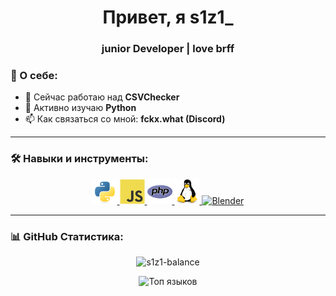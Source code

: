 <h1 align="center">Привет, я s1z1_</h1>
<h3 align="center">junior Developer | love brff</h3>

### 🚀 О себе:

- 🔭 Сейчас работаю над **CSVChecker**  
- 🌱 Активно изучаю **Python**  
- 📫 Как связаться со мной: **fckx.what (Discord)**  

---

### 🛠️ Навыки и инструменты:
<p align="center">
  <a href="https://www.python.org" target="_blank" rel="noreferrer">
    <img src="https://raw.githubusercontent.com/devicons/devicon/master/icons/python/python-original.svg" alt="Python" width="40" height="40"/>
  </a>
  <a href="https://developer.mozilla.org/en-US/docs/Web/JavaScript" target="_blank" rel="noreferrer">
    <img src="https://raw.githubusercontent.com/devicons/devicon/master/icons/javascript/javascript-original.svg" alt="JavaScript" width="40" height="40"/>
  </a>
  <a href="https://www.php.net" target="_blank" rel="noreferrer">
    <img src="https://raw.githubusercontent.com/devicons/devicon/master/icons/php/php-original.svg" alt="PHP" width="40" height="40"/>
  </a>
  <a href="https://www.linux.org/" target="_blank" rel="noreferrer">
    <img src="https://raw.githubusercontent.com/devicons/devicon/master/icons/linux/linux-original.svg" alt="Linux" width="40" height="40"/>
  </a>
  <a href="https://www.blender.org/" target="_blank" rel="noreferrer">
    <img src="https://download.blender.org/branding/community/blender_community_badge_white.svg" alt="Blender" width="40" height="40"/>
  </a>
</p>

---

### 📊 GitHub Статистика:

<p align="center">
  <img src="https://github-readme-stats.vercel.app/api?username=s1z1-balance&show_icons=true&theme=radical&locale=ru" alt="s1z1-balance" />
</p>

<p align="center">
  <img src="https://github-readme-stats.vercel.app/api/top-langs/?username=s1z1-balance&layout=compact&theme=radical" alt="Топ языков" />
</p>
